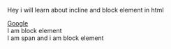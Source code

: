 <!DOCTYPE html>
<html lang="en">

<head>
    <meta charset="UTF-8">
    <meta name="viewport" content="width=device-width, initial-scale=1.0">
    <title>Incline and Block element-html</title>
    <link rel="stylesheet" href="style.css">
</head>

<body>
<p>Hey i will learn about incline and block element in html</p>
<a href="https://google.com">Google</a>
<div>I am block element</div>
<span>I am span and i am block element</span>

</body>
</html>
